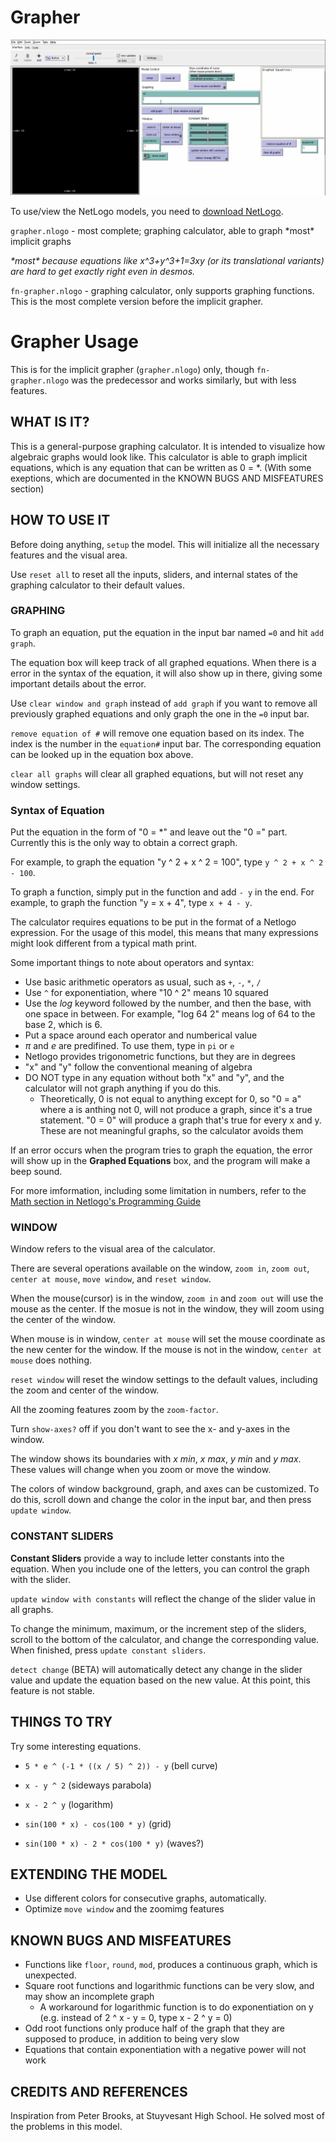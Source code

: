 # Grapher

![Demo of Grapher](demo/demo.gif)

To use/view the NetLogo models, you need to [download NetLogo](https://ccl.northwestern.edu/netlogo/).

`grapher.nlogo` - most complete; graphing calculator, able to graph \*most\* implicit graphs

_\*most\* because equations like x^3+y^3+1=3xy (or its translational variants) are hard to get exactly right even in desmos._

`fn-grapher.nlogo` - graphing calculator, only supports graphing functions. This is the most complete version before the implicit grapher.

# Grapher Usage

This is for the implicit grapher (`grapher.nlogo`) only, though `fn-grapher.nlogo` was the predecessor and works similarly, but with less features.

## WHAT IS IT?

This is a general-purpose graphing calculator. It is intended to visualize how algebraic graphs would look like. This calculator is able to graph implicit equations, which is any equation that can be written as 0 = \*. (With some exeptions, which are documented in the KNOWN BUGS AND MISFEATURES section)

## HOW TO USE IT

Before doing anything, `setup` the model. This will initialize all the necessary features and the visual area.

Use `reset all` to reset all the inputs, sliders, and internal states of the graphing calculator to their default values.

### GRAPHING

To graph an equation, put the equation in the input bar named `=0` and hit `add graph`.

The equation box will keep track of all graphed equations. When there is a error in the syntax of the equation, it will also show up in there, giving some important details about the error.

Use `clear window and graph` instead of `add graph` if you want to remove all previously graphed equations and only graph the one in the `=0` input bar.

`remove equation of #` will remove one equation based on its index. The index is the number in the `equation#` input bar. The corresponding equation can be looked up in the equation box above.

`clear all graphs` will clear all graphed equations, but will not reset any window settings.

### Syntax of Equation

Put the equation in the form of "0 = \*" and leave out the "0 =" part. Currently this is the only way to obtain a correct graph.

For example, to graph the equation "y ^ 2 + x ^ 2 = 100", type `y ^ 2 + x ^ 2 - 100`.

To graph a function, simply put in the function and add `- y` in the end.
For example, to graph the function "y = x + 4", type `x + 4 - y`.

The calculator requires equations to be put in the format of a Netlogo expression. For the usage of this model, this means that many expressions might look different from a typical math print.

Some important things to note about operators and syntax:

- Use basic arithmetic operators as usual, such as `+`, `-`, `*`, `/`
- Use `^` for exponentiation, where "10 ^ 2" means 10 squared
- Use the _log_ keyword followed by the number, and then the base, with one space in between. For example, "log 64 2" means log of 64 to the base 2, which is 6.
- Put a space around each operator and numberical value
- _π_ and _e_ are predifined. To use them, type in `pi` or `e`
- Netlogo provides trigonometric functions, but they are in degrees
- "x" and "y" follow the conventional meaning of algebra
- DO NOT type in any equation without both "x" and "y", and the calculator will not graph anything if you do this.
  - Theoretically, 0 is not equal to anything except for 0, so "0 = a" where a is anthing not 0, will not produce a graph, since it's a true statement. "0 = 0" will produce a graph that's true for every x and y. These are not meaningful graphs, so the calculator avoids them

If an error occurs when the program tries to graph the equation, the error will show up in the **Graphed Equations** box, and the program will make a beep sound.

For more imformation, including some limitation in numbers, refer to the [Math section in Netlogo's Programming Guide](https://ccl.northwestern.edu/netlogo/docs/programming.html#math)

### WINDOW

Window refers to the visual area of the calculator.

There are several operations available on the window, `zoom in`, `zoom out`, `center at mouse`, `move window`, and `reset window`.

When the mouse(cursor) is in the window, `zoom in` and `zoom out` will use the mouse as the center. If the mosue is not in the window, they will zoom using the center of the window.

When mouse is in window, `center at mouse` will set the mouse coordinate as the new center for the window. If the mouse is not in the window, `center at mouse` does nothing.

`reset window` will reset the window settings to the default values, including the zoom and center of the window.

All the zooming features zoom by the `zoom-factor`.

Turn `show-axes?` off if you don't want to see the x- and y-axes in the window.

The window shows its boundaries with _x min_, _x max_, _y min_ and _y max_. These values will change when you zoom or move the window.

The colors of window background, graph, and axes can be customized. To do this, scroll down and change the color in the input bar, and then press `update window`.

### CONSTANT SLIDERS

**Constant Sliders** provide a way to include letter constants into the equation. When you include one of the letters, you can control the graph with the slider.

`update window with constants` will reflect the change of the slider value in all graphs.

To change the minimum, maximum, or the increment step of the sliders, scroll to the bottom of the calculator, and change the corresponding value. When finished, press `update constant sliders`.

`detect change` (BETA) will automatically detect any change in the slider value and update the equation based on the new value. At this point, this feature is not stable.

<!---
## THINGS TO NOTICE

(suggested things for the user to notice while running the model)

--->

## THINGS TO TRY

<!---
(suggested things for the user to try to do (move sliders, switches, etc.) with the model)
--->

Try some interesting equations.

- `5 * e ^ (-1 * ((x / 5) ^ 2)) - y` (bell curve)

- `x - y ^ 2` (sideways parabola)

- `x - 2 ^ y` (logarithm)

- `sin(100 * x) - cos(100 * y)` (grid)

- `sin(100 * x) - 2 * cos(100 * y)` (waves?)

## EXTENDING THE MODEL

<!---
(suggested things to add or change in the Code tab to make the model more complicated, detailed, accurate, etc.)
--->

- Use different colors for consecutive graphs, automatically.
- Optimize `move window` and the zoomimg features

<!---
## NETLOGO FEATURES

(interesting or unusual features of NetLogo that the model uses, particularly in the Code tab; or where workarounds were needed for missing features)
--->

## KNOWN BUGS AND MISFEATURES

- Functions like `floor`, `round`, `mod`, produces a continuous graph, which is unexpected.
- Square root functions and logarithmic functions can be very slow, and may show an incomplete graph
  - A workaround for logarithmic function is to do exponentiation on y (e.g. instead of 2 ^ x - y = 0, type x - 2 ^ y = 0)
- Odd root functions only produce half of the graph that they are supposed to produce, in addition to being very slow
- Equations that contain exponentiation with a negative power will not work

## CREDITS AND REFERENCES

Inspiration from Peter Brooks, at Stuyvesant High School. He solved most of the problems in this model.
